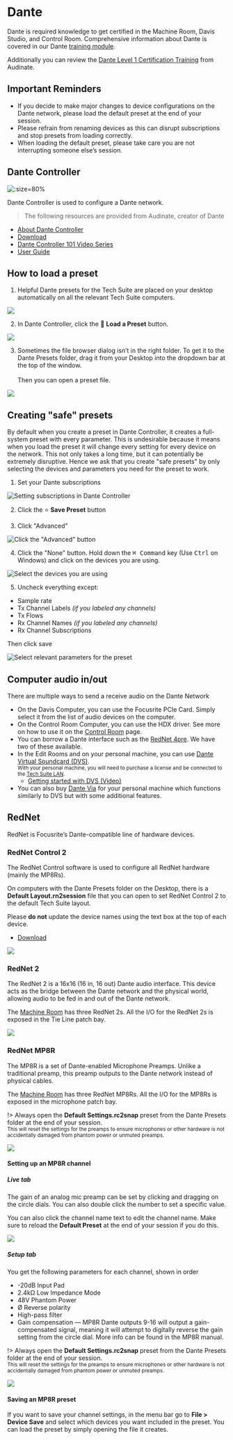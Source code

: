 <!-- Document links. Please put all links here to make broken link checking easier. -->
[av-panels]: /av-panels.md
[clearcom]: /clearcom.md
[control-room]: /control-room.md
[dante]: /dante.md
[edit-rooms]: /edit-rooms.md
[lan]: /lan.md
[machine-room]: /machine-room.md
[mtl]: /mtl.md
[video-switcher]: /video-switcher.md
[workshop]: /workshop.md
[helpdesk]: https://sites.google.com/umich.edu/pat/helpdesk
[training]: https://sites.google.com/umich.edu/pat/training

[dante-level-1]: https://www.audinate.com/learning/training-certification/video-tutorials/dante-overview-1-in-getting-started-with-dante-video-series-2
[dante-controller]: https://www.audinate.com/products/software/dante-controller
[download-dante-controller]: https://my.audinate.com/support/downloads/dante-controller
[dante-controller-101]: https://www.audinate.com/learning/training-certification/video-tutorials/video-series-dante-controller-101
[dante-controller-user-guide]: http://dev.audinate.com/GA/dante-controller/userguide/webhelp/
[rednet-4pre]: https://pro.focusrite.com/category/audio-interfaces/item/red-4pre
[dvs]: https://www.audinate.com/products/software/dante-virtual-soundcard
[dante-via]: https://www.audinate.com/products/software/dante-via
[dvs-101]: https://www.audinate.com/learning/training-certification/video-tutorials/dante-virtual-soundcard-4-in-getting-started-with-dante-video-series
[rednet-download]: https://pro.focusrite.com/category/audiooverip/item/rednet-control-2.8

# Dante

Dante is required knowledge to get certified in the Machine Room, Davis Studio, and Control Room. Comprehensive information about Dante is covered in our Dante [training module][training].

Additionally you can review the [Dante Level 1 Certification Training][dante-level-1] from Audinate.

## Important Reminders

- If you decide to make major changes to device configurations on the Dante network, please load the default preset at the end of your session.
- Please refrain from renaming devices as this can disrupt subscriptions and stop presets from loading correctly.
- When loading the default preset, please take care you are not interrupting someone else’s session.

## Dante Controller
![](/_media/dante-controller.webp ':size=80%')

Dante Controller is used to configure a Dante network.

> The following resources are provided from Audinate, creator of Dante

- [About Dante Controller][dante-controller]
- [Download][download-dante-controller]
- [Dante Controller 101 Video Series][dante-controller-101]
- [User Guide][dante-controller-user-guide]

## How to load a preset
<!-- panels:start -->

<!-- div:left-panel -->
1. Helpful Dante presets for the Tech Suite are placed on your desktop automatically on all the relevant Tech Suite computers.

<!-- div:right-panel -->
![](/_media/presets-folder.webp)

<!-- div:left-panel -->
2. In Dante Controller, click the :file_folder: **Load a Preset** button.

<!-- div:right-panel -->
![](/_media/load-preset-2.webp)

<!-- div:left-panel -->
3. Sometimes the file browser dialog isn’t in the right folder. To get it to the Dante Presets folder, drag it from your Desktop into the dropdown bar at the top of the window.
<br/><br/> Then you can open a preset file.

<!-- div:right-panel -->
![](/_media/load-preset-3.webp)

<!-- panels:end -->

## Creating "safe" presets

By default when you create a preset in Dante Controller, it creates a full-system preset with every parameter. This is undesirable because it means when you load the preset it will change every setting for every device on the network. This not only takes a long time, but it can potentially be extremely disruptive. Hence we ask that you create "safe presets" by only selecting the devices and parameters you need for the preset to work.

<!-- panels:start -->

<!-- div:left-panel -->

1. Set your Dante subscriptions

<!-- div:right-panel -->

![](/_media/dante-controller.webp 'Setting subscriptions in Dante Controller')

<!-- div:title-panel -->

2. Click the :star: **Save Preset** button

<!-- div:left-panel -->

3. Click "Advanced"

<!-- div:right-panel -->

![](/_media/safe-presets-2.webp 'Click the "Advanced" button')

<!-- div:left-panel -->

4. Click the "None" button. Hold down the <kbd>⌘ Command</kbd> key (Use <kbd>Ctrl</kbd> on Windows) and click on the devices you are using.

<!-- div:right-panel -->

![](/_media/safe-presets-3.webp 'Select the devices you are using')

<!-- div:left-panel -->

5. Uncheck everything except:

- Sample rate
- Tx Channel Labels *(if you labeled any channels)*
- Tx Flows
- Rx Channel Names *(if you labeled any channels)*
- Rx Channel Subscriptions

Then click save

<!-- div:right-panel -->

![](/_media/safe-presets-4.webp 'Select relevant parameters for the preset')

<!-- panels:end -->

## Computer audio in/out

There are multiple ways to send a receive audio on the Dante Network

- On the Davis Computer, you can use the Focusrite PCIe Card. Simply select it from the list of audio devices on the computer.
- On the Control Room Computer, you can use the HDX driver. See more on how to use it on the [Control Room][control-room] page.
- You can borrow a Dante interface such as the [RedNet 4pre][rednet-4pre]. We have two of these available.
- In the Edit Rooms and on your personal machine, you can use [Dante Virtual Soundcard (DVS)][dvs]. <br><small>With your personal machine, you will need to purchase a license and be connected to the [Tech Suite LAN][lan].</small>
    - [Getting started with DVS (Video)][dvs-101]
- You can also buy [Dante Via][dante-via] for your personal machine which functions similarly to DVS but with some additional features.

## RedNet

RedNet is Focusrite’s Dante-compatible line of hardware devices.

### RedNet Control 2

<!-- panels:start -->

<!-- div:left-panel -->
The RedNet Control software is used to configure all RedNet hardware (mainly the MP8Rs).

On computers with the Dante Presets folder on the Desktop, there is a **Default Layout.rn2session** file that you can open to set RedNet Control 2 to the default Tech Suite layout.

Please **do not** update the device names using the text box at the top of each device.

- [Download][rednet-download]

<!-- div:right-panel -->

![](/_media/rednet-control-2.webp)

<!-- panels:end -->

### RedNet 2

<!-- panels:start -->

<!-- div:left-panel -->

The RedNet 2 is a 16x16 (16 in, 16 out) Dante audio interface. This device acts as the bridge between the Dante network and the physical world, allowing audio to be fed in and out of the Dante network.

The [Machine Room][machine-room] has three RedNet 2s. All the I/O for the RedNet 2s is exposed in the Tie Line patch bay.

<!-- div:right-panel -->

![](/_media/rednet-2.webp)

<!-- panels:end -->

### RedNet MP8R

<!-- panels:start -->

<!-- div:left-panel -->

The MP8R is a set of Dante-enabled Microphone Preamps. Unlike a traditional preamp, this preamp outputs to the Dante network instead of physical cables.

The [Machine Room][machine-room] has three RedNet MP8Rs. All the I/O for the MP8Rs is exposed in the microphone patch bay.

!> Always open the **Default Settings.rc2snap** preset from the Dante Presets folder at the end of your session.<br/><small>This will reset the settings for the preamps to ensure microphones or other hardware is not accidentally damaged from phantom power or unmuted preamps.</small>

<!-- div:right-panel -->

![](/_media/mp8r.webp)

<!-- panels:end -->

#### Setting up an MP8R channel

<!-- tabs:start -->

##### **Live tab**

<!-- panels:start -->

<!-- div:left-panel -->
The gain of an analog mic preamp can be set by clicking and dragging on the circle dials. You can also double click the number to set a specific value.

You can also click the channel name text to edit the channel name. Make sure to reload the **Default Preset** at the end of your session if you do this.

<!-- div:right-panel -->
![](/_media/mp8r-1.webp)

<!-- panels:end -->


##### **Setup tab**
<!-- panels:start -->

<!-- div:left-panel -->
You get the following parameters for each channel, shown in order

- -20dB Input Pad
- 2.4kΩ Low Impedance Mode
- 48V Phantom Power
- Ø Reverse polarity
- High-pass filter
- Gain compensation — MP8R Dante outputs 9-16 will output a gain-compensated signal, meaning it will attempt to digitally reverse the gain setting from the circle dial. More info can be found in the MP8R manual.

!> Always open the **Default Settings.rc2snap** preset from the Dante Presets folder at the end of your session.<br/><small>This will reset the settings for the preamps to ensure microphones or other hardware is not accidentally damaged from phantom power or unmuted preamps.</small>

<!-- div:right-panel -->
![](/_media/mp8r-2.webp)

<!-- panels:end -->

<!-- tabs:end -->

#### Saving an MP8R preset

If you want to save your channel settings, in the menu bar go to **File > Device Save** and select which devices you want included in the preset. You can load the preset by simply opening the file it creates.